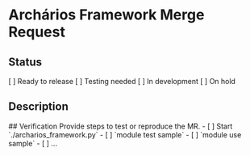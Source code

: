 # Archários Framework Merge Request
## Status
[  ] Ready to release
[  ] Testing needed
[  ] In development
[  ] On hold

## Description
<!-- Describe what is changed by your Merge Request. If this MR is related to the open issue (bug or enhancement/maintenance) please attach issue number. --!>

## Verification
Provide steps to test or reproduce the MR.
- [ ] Start `./archarios_framework.py`
- [ ] `module test sample`
- [ ] `module use sample`
- [ ] ...
